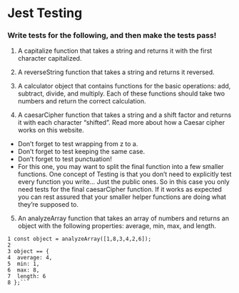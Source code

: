 # Jest Testing

### Write tests for the following, and then make the tests pass!

1. A capitalize function that takes a string and returns it with the first character capitalized.

2. A reverseString function that takes a string and returns it reversed.

3. A calculator object that contains functions for the basic operations: add, subtract, divide, and multiply. Each of these functions should take two numbers and return the correct calculation.

4. A caesarCipher function that takes a string and a shift factor and returns it with each character “shifted”. Read more about how a Caesar cipher works on this website.

- Don’t forget to test wrapping from z to a.
- Don’t forget to test keeping the same case.
- Don’t forget to test punctuation!
- For this one, you may want to split the final function into a few smaller functions. One concept of Testing is that you don’t need to explicitly test every function you write… Just the public ones. So in this case you only need tests for the final caesarCipher function. If it works as expected you can rest assured that your smaller helper functions are doing what they’re supposed to.

5. An analyzeArray function that takes an array of numbers and returns an object with the following properties: average, min, max, and length.

````
1 const object = analyzeArray([1,8,3,4,2,6]);
2
3 object == {
4  average: 4,
5  min: 1,
6  max: 8,
7  length: 6
8 };```
````
